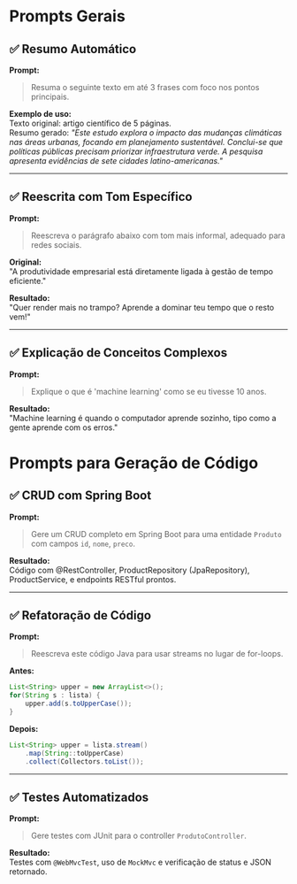 # Prompts Gerais

## ✅ Resumo Automático

**Prompt:**  
> Resuma o seguinte texto em até 3 frases com foco nos pontos principais.

**Exemplo de uso:**  
Texto original: artigo científico de 5 páginas.  
Resumo gerado: *"Este estudo explora o impacto das mudanças climáticas nas áreas urbanas, focando em planejamento sustentável. Conclui-se que políticas públicas precisam priorizar infraestrutura verde. A pesquisa apresenta evidências de sete cidades latino-americanas."*

---

## ✅ Reescrita com Tom Específico

**Prompt:**  
> Reescreva o parágrafo abaixo com tom mais informal, adequado para redes sociais.

**Original:**  
"A produtividade empresarial está diretamente ligada à gestão de tempo eficiente."

**Resultado:**  
"Quer render mais no trampo? Aprende a dominar teu tempo que o resto vem!"

---

## ✅ Explicação de Conceitos Complexos

**Prompt:**  
> Explique o que é 'machine learning' como se eu tivesse 10 anos.

**Resultado:**  
"Machine learning é quando o computador aprende sozinho, tipo como a gente aprende com os erros."

# Prompts para Geração de Código

## ✅ CRUD com Spring Boot

**Prompt:**  
> Gere um CRUD completo em Spring Boot para uma entidade `Produto` com campos `id`, `nome`, `preco`.

**Resultado:**  
Código com @RestController, ProductRepository (JpaRepository), ProductService, e endpoints RESTful prontos.

---

## ✅ Refatoração de Código

**Prompt:**  
> Reescreva este código Java para usar streams no lugar de for-loops.

**Antes:**  
```java
List<String> upper = new ArrayList<>();
for(String s : lista) {
    upper.add(s.toUpperCase());
}
```

**Depois:**  
```java
List<String> upper = lista.stream()
    .map(String::toUpperCase)
    .collect(Collectors.toList());
```

---

## ✅ Testes Automatizados

**Prompt:**  
> Gere testes com JUnit para o controller `ProdutoController`.

**Resultado:**  
Testes com `@WebMvcTest`, uso de `MockMvc` e verificação de status e JSON retornado.
